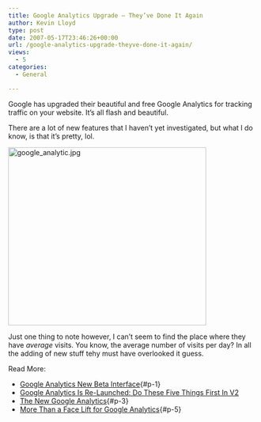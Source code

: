 ```yaml
---
title: Google Analytics Upgrade – They’ve Done It Again
author: Kevin Lloyd
type: post
date: 2007-05-17T23:46:26+00:00
url: /google-analytics-upgrade-theyve-done-it-again/
views:
  - 5
categories:
  - General

---
```

Google has upgraded their beautiful and free Google Analytics for tracking traffic on your website. It&#8217;s all flash and beautiful.

There are a lot of new features that I haven&#8217;t yet investigated, but what I do know, is that it&#8217;s pretty, lol.

<a href="https://webdevelopment2.com/wp-content/uploads/google_analytic.jpg" rel="lightbox"><img src="https://webdevelopment2.com/wp-content/uploads/.thumbs/.google_analytic.jpg" alt="google_analytic.jpg" title="google_analytic.jpg" border="0" height="360" width="400" /></a>

Just one thing to note however, I can&#8217;t seem to find the place where they have _average_ visits. You know, the average number of visits per day? In all the adding of new stuff tehy must have overlooked it guess.

Read More:

  * [Google Analytics New Beta Interface][1]{#p-1}
  * <a href="http://www.kaushik.net/avinash/2007/05/google-analytics-is-re-launched-do-these-five-things-first-in-v2.html" rel="bookmark" title="Permanent Link: Google Analytics Is Re-Launched: Do These Five Things First In V2">Google Analytics Is Re-Launched: Do These Five Things First In V2</a>
  * [The New Google Analytics][2]{#p-3}
  * [More Than a Face Lift for Google Analytics][3]{#p-5}

 [1]: http://www.studiolounge.net/2007/05/17/google-analytics-new-beta-interface/
 [2]: http://chrisbensen.blogspot.com/2007/05/new-google-analytics.html
 [3]: http://www.flyteblog.com/flyte/2007/05/more_than_a_fac.html